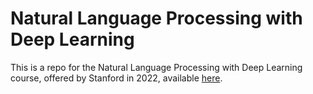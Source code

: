 # Natural Language Processing with Deep Learning

This is a repo for the Natural Language Processing with Deep Learning course, offered by Stanford  in 2022, available [here](http://web.stanford.edu/class/cs224n/).
